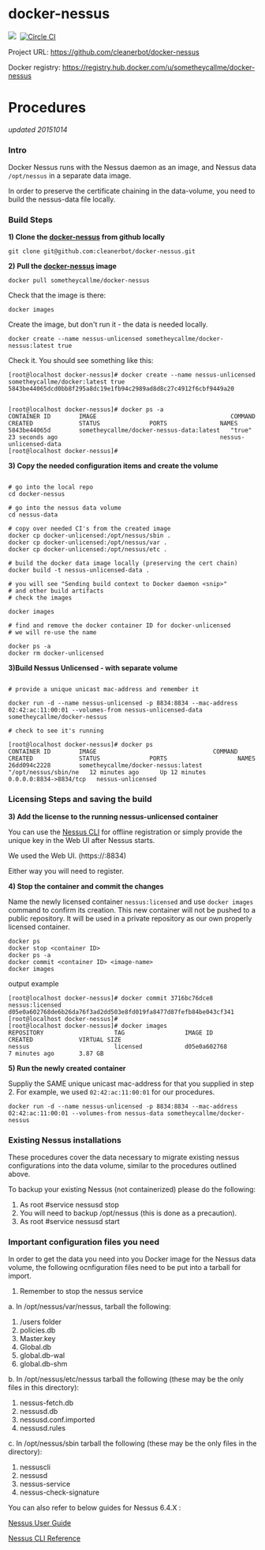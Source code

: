 # docker-nessus
[![](https://badge.imagelayers.io/sometheycallme/docker-nessus.svg)](https://imagelayers.io/?images=cleanerbot/docker-nessus:latest 'View image size and layers')&nbsp;
[![Circle CI](https://circleci.com/gh/cleanerbot/docker-nessus.png?circle-token=5d84cd337864c33f062f57aafd2854771777759d)](https://circleci.com/gh/sometheycallme/docker-nessus/tree/master 'View CI builds')

Project URL: https://github.com/cleanerbot/docker-nessus

Docker registry: https://registry.hub.docker.com/u/sometheycallme/docker-nessus


# Procedures

<i>updated 20151014</i>

### Intro

Docker Nessus runs with the Nessus daemon as an image, and Nessus data ```/opt/nessus``` in a separate data image.

In order to preserve the certificate chaining in the data-volume, you need to build the nessus-data file locally.

### Build Steps

<b>1) Clone the [docker-nessus](https://github.com/cleanerbot/docker-nessus) from github locally</b>

```git clone git@github.com:cleanerbot/docker-nessus.git```

<b>2) Pull the [docker-nessus](https://hub.docker.com/r/sometheycallme/docker-nessus) image</b>

```docker pull sometheycallme/docker-nessus```

Check that the image is there:

```docker images```

Create the image, but don't run it - the data is needed locally.

```docker create --name nessus-unlicensed sometheycallme/docker-nessus:latest true```

Check it.  You should see something like this:

```shell
[root@localhost docker-nessus]# docker create --name nessus-unlicensed sometheycallme/docker:latest true
5843be44065dcd0bb8f295a8dc19e1fb94c2989ad8d8c27c4912f6cbf9449a20


[root@localhost docker-nessus]# docker ps -a
CONTAINER ID        IMAGE                                      COMMAND             CREATED             STATUS              PORTS               NAMES
5843be44065d        sometheycallme/docker-nessus-data:latest   "true"              23 seconds ago                                              nessus-unlicensed-data   
[root@localhost docker-nessus]#
```

<b>3) Copy the needed configuration items and create the volume</b>

```shell

# go into the local repo
cd docker-nessus

# go into the nessus data volume
cd nessus-data

# copy over needed CI's from the created image
docker cp docker-unlicensed:/opt/nessus/sbin .
docker cp docker-unlicensed:/opt/nessus/var .
docker cp docker-unlicensed:/opt/nessus/etc .

# build the docker data image locally (preserving the cert chain)
docker build -t nessus-unlicensed-data .

# you will see "Sending build context to Docker daemon <snip>" 
# and other build artifacts
# check the images

docker images

# find and remove the docker container ID for docker-unlicensed
# we will re-use the name

docker ps -a
docker rm docker-unlicensed 
```

<b>3)Build Nessus Unlicensed - with separate volume</b>

```shell

# provide a unique unicast mac-address and remember it

docker run -d --name nessus-unlicensed -p 8834:8834 --mac-address 02:42:ac:11:00:01 --volumes-from nessus-unlicensed-data sometheycallme/docker-nessus

# check to see it's running

[root@localhost docker-nessus]# docker ps
CONTAINER ID        IMAGE                                 COMMAND                CREATED             STATUS              PORTS                    NAMES
26dd094c2228        sometheycallme/docker-nessus:latest   "/opt/nessus/sbin/ne   12 minutes ago      Up 12 minutes       0.0.0.0:8834->8834/tcp   nessus-unlicensed 

```


### Licensing Steps and saving the build

<b>3) Add the license to the running nessus-unlicensed container</b>

You can use the [Nessus CLI](http://static.tenable.com/documentation/nessus_v6_command_line_reference.pdf) for offline registration or simply provide the unique key in the Web UI after Nessus starts.  

We used the Web UI.  (https://<yournessushost>:8834)

Either way you will need to register.


<b>4) Stop the container and commit the changes </b>

Name the newly licensed container ```nessus:licensed``` and use ```docker images``` command to confirm its creation.  This new container will not be pushed to a public repository.  It will be used in a private repository as our own properly licensed container.

```
docker ps
docker stop <container ID>
docker ps -a
docker commit <container ID> <image-name>
docker images
```

output example

```
[root@localhost docker-nessus]# docker commit 3716bc76dce8 nessus:licensed
d05e0a602768de6b26da76f3ad2dd503e8fd019fa8477d87fefb84be043cf341
[root@localhost docker-nessus]# 
[root@localhost docker-nessus]# docker images
REPOSITORY                    TAG                 IMAGE ID            CREATED             VIRTUAL SIZE
nessus                        licensed            d05e0a602768        7 minutes ago       3.87 GB
```

<b>5) Run the newly created container</b>

Suppliy the SAME unique unicast mac-address for that you supplied in step 2.  For example, we used ```02:42:ac:11:00:01``` for our procedures.

```docker run -d --name nessus-unlicensed -p 8834:8834 --mac-address 02:42:ac:11:00:01 --volumes-from nessus-data sometheycallme/docker-nessus```



### Existing Nessus installations

These procedures cover the data necessary to migrate existing nessus configurations into the data volume, similar to the procedures outlined above.


To backup your existing Nessus (not containerized) please do the following: 

1. As root #service nessusd stop
2. You will need to backup /opt/nessus (this is done as a precaution).
3. As root #service nessusd start


### Important configuration files you need

In order to get the data you need into you Docker image for the Nessus data volume, the following ocnfiguration files need to be put into a tarball for import.

1) Remember to stop the nessus service

a. In /opt/nessus/var/nessus, tarball the following:

1. /users folder
2. policies.db
3. Master.key
4. Global.db
5. global.db-wal
6. global.db-shm

b. In /opt/nessus/etc/nessus tarball the following (these may be the only files in this directory):

1. nessus-fetch.db
2. nessusd.db
3. nessusd.conf.imported
4. nessusd.rules

c. In /opt/nessus/sbin tarball the following (these may be the only files in the directory):

1. nessuscli
2. nessusd
3. nessus-service
4. nessus-check-signature

You can also refer to below guides for Nessus 6.4.X :

[Nessus User Guide](https://static.tenable.com/documentation/nessus_6.4_user_guide.pd)

[Nessus CLI Reference](https://static.tenable.com/documentation/nessus_6.4_command_line_reference.pdf)



